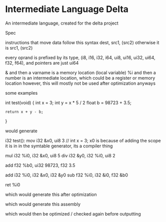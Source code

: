 # Intermediate Language Delta
An intermediate language, created for the delta project

Spec 

instructions that move data follow this syntax dest, src1, (src2)
otherwise it is src1, (src2)

every oprand is prefixed by its type, (i8, i16, i32, i64, ui8, ui16, ui32, ui64, f32, f64), and pointers are just ui64

& and then a varname is a memory location (local variable)
%i and then a number is an intermediate location, which could be a register or memory location
however, this will mostly not be used after optimization anyways

some examples 

int test(void)
{
    int x = 3;
    int y = x * 5 / 2
    float b = 98723 + 3.5;
    
    return x + y - b;
}

would generate 

i32 test():
  mov i32 &x0, ui8 3 // int x = 3; x0 is because of adding the scope it is in in the symtable generator, its a compiler thing
 
  mul i32 %i0, i32 &x0, ui8 5
  div i32 &y0, i32 %i0, ui8 2
  
  add f32 %b0, ui32 98723, f32 3.5
  
  add i32 %i0, i32 &x0, i32 &y0
  sub f32 %i0, i32 &i0, f32 &b0
  
  ret %i0
  



which would generate this after optimization

which would generate this assembly

which would then be optimized / checked again before outputting


